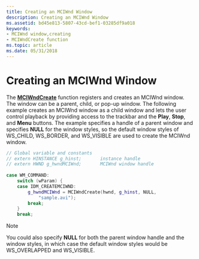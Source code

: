 ```yaml
---
title: Creating an MCIWnd Window
description: Creating an MCIWnd Window
ms.assetid: bd45e813-5807-43cd-bef1-03285df9a018
keywords:
- MCIWnd window,creating
- MCIWndCreate function
ms.topic: article
ms.date: 05/31/2018
---
```


# Creating an MCIWnd Window

The [**MCIWndCreate**](/windows/desktop/api/Vfw/nf-vfw-mciwndcreatea) function registers and creates an MCIWnd window. The window can be a parent, child, or pop-up window. The following example creates an MCIWnd window as a child window and lets the user control playback by providing access to the trackbar and the **Play**, **Stop**, and **Menu** buttons. The example specifies a handle of a parent window and specifies **NULL** for the window styles, so the default window styles of WS\_CHILD, WS\_BORDER, and WS\_VISIBLE are used to create the MCIWnd window.


```C++
// Global variable and constants 
// extern HINSTANCE g_hinst;       instance handle 
// extern HWND g_hwndMCIWnd;       MCIWnd window handle 
 
case WM_COMMAND: 
    switch (wParam) { 
    case IDM_CREATEMCIWND: 
        g_hwndMCIWnd = MCIWndCreate(hwnd, g_hinst, NULL, 
            "sample.avi"); 
        break;    
    } 
    break; 
```



> [!Note]  
> You could also specify **NULL** for both the parent window handle and the window styles, in which case the default window styles would be WS\_OVERLAPPED and WS\_VISIBLE.

 

 

 




